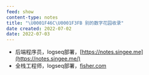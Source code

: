 ```yaml
---
feed: show
content-type: notes
title: "\U0001F46C\U0001F3FB 别的数字花园收录"
date created: 2022-07-02
date: 2022-07-03
---
```

- 后端程序员，logseq部署，[https://notes.singee.me](https://notes.singee.me/)
- 全栈工程师，logseq部署，[fisher.com](https://logseq.fishyer.com/)
